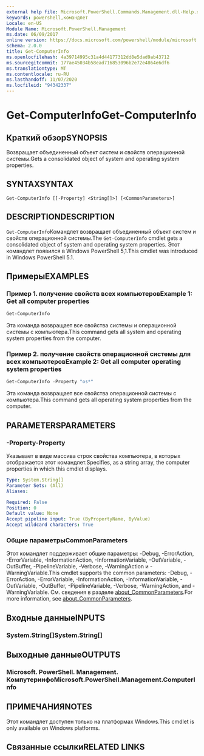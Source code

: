 ```yaml
---
external help file: Microsoft.PowerShell.Commands.Management.dll-Help.xml
keywords: powershell,командлет
Locale: en-US
Module Name: Microsoft.PowerShell.Management
ms.date: 06/09/2017
online version: https://docs.microsoft.com/powershell/module/microsoft.powershell.management/get-computerinfo?view=powershell-7.1&WT.mc_id=ps-gethelp
schema: 2.0.0
title: Get-ComputerInfo
ms.openlocfilehash: 4a39714995c31a4d44177312dd8e5dad9ab43712
ms.sourcegitcommit: 177ae45034b58ead716853096b2e72e4864e6df6
ms.translationtype: MT
ms.contentlocale: ru-RU
ms.lasthandoff: 11/07/2020
ms.locfileid: "94342337"
---
```

# <span data-ttu-id="dcf39-103">Get-ComputerInfo</span><span class="sxs-lookup"><span data-stu-id="dcf39-103">Get-ComputerInfo</span></span>

## <span data-ttu-id="dcf39-104">Краткий обзор</span><span class="sxs-lookup"><span data-stu-id="dcf39-104">SYNOPSIS</span></span>
<span data-ttu-id="dcf39-105">Возвращает объединенный объект систем и свойств операционной системы.</span><span class="sxs-lookup"><span data-stu-id="dcf39-105">Gets a consolidated object of system and operating system properties.</span></span>

## <span data-ttu-id="dcf39-106">SYNTAX</span><span class="sxs-lookup"><span data-stu-id="dcf39-106">SYNTAX</span></span>

```
Get-ComputerInfo [[-Property] <String[]>] [<CommonParameters>]
```

## <span data-ttu-id="dcf39-107">DESCRIPTION</span><span class="sxs-lookup"><span data-stu-id="dcf39-107">DESCRIPTION</span></span>

<span data-ttu-id="dcf39-108">`Get-ComputerInfo`Командлет возвращает объединенный объект систем и свойств операционной системы.</span><span class="sxs-lookup"><span data-stu-id="dcf39-108">The `Get-ComputerInfo` cmdlet gets a consolidated object of system and operating system properties.</span></span>
<span data-ttu-id="dcf39-109">Этот командлет появился в Windows PowerShell 5,1.</span><span class="sxs-lookup"><span data-stu-id="dcf39-109">This cmdlet was introduced in Windows PowerShell 5.1.</span></span>

## <span data-ttu-id="dcf39-110">Примеры</span><span class="sxs-lookup"><span data-stu-id="dcf39-110">EXAMPLES</span></span>

### <span data-ttu-id="dcf39-111">Пример 1. получение свойств всех компьютеров</span><span class="sxs-lookup"><span data-stu-id="dcf39-111">Example 1: Get all computer properties</span></span>

```powershell
Get-ComputerInfo
```

<span data-ttu-id="dcf39-112">Эта команда возвращает все свойства системы и операционной системы с компьютера.</span><span class="sxs-lookup"><span data-stu-id="dcf39-112">This command gets all system and operating system properties from the computer.</span></span>

### <span data-ttu-id="dcf39-113">Пример 2. получение свойств операционной системы для всех компьютеров</span><span class="sxs-lookup"><span data-stu-id="dcf39-113">Example 2: Get all computer operating system properties</span></span>

```powershell
Get-ComputerInfo -Property "os*"
```

<span data-ttu-id="dcf39-114">Эта команда возвращает все свойства операционной системы с компьютера.</span><span class="sxs-lookup"><span data-stu-id="dcf39-114">This command gets all operating system properties from the computer.</span></span>

## <span data-ttu-id="dcf39-115">PARAMETERS</span><span class="sxs-lookup"><span data-stu-id="dcf39-115">PARAMETERS</span></span>

### <span data-ttu-id="dcf39-116">-Property</span><span class="sxs-lookup"><span data-stu-id="dcf39-116">-Property</span></span>

<span data-ttu-id="dcf39-117">Указывает в виде массива строк свойства компьютера, в которых отображается этот командлет.</span><span class="sxs-lookup"><span data-stu-id="dcf39-117">Specifies, as a string array, the computer properties in which this cmdlet displays.</span></span>

```yaml
Type: System.String[]
Parameter Sets: (All)
Aliases:

Required: False
Position: 0
Default value: None
Accept pipeline input: True (ByPropertyName, ByValue)
Accept wildcard characters: True
```

### <span data-ttu-id="dcf39-118">Общие параметры</span><span class="sxs-lookup"><span data-stu-id="dcf39-118">CommonParameters</span></span>

<span data-ttu-id="dcf39-119">Этот командлет поддерживает общие параметры: -Debug, -ErrorAction, -ErrorVariable, -InformationAction, -InformationVariable, -OutVariable, -OutBuffer, -PipelineVariable, -Verbose, -WarningAction и -WarningVariable.</span><span class="sxs-lookup"><span data-stu-id="dcf39-119">This cmdlet supports the common parameters: -Debug, -ErrorAction, -ErrorVariable, -InformationAction, -InformationVariable, -OutVariable, -OutBuffer, -PipelineVariable, -Verbose, -WarningAction, and -WarningVariable.</span></span> <span data-ttu-id="dcf39-120">См. сведения в разделе [about_CommonParameters](../Microsoft.PowerShell.Core/About/about_CommonParameters.md).</span><span class="sxs-lookup"><span data-stu-id="dcf39-120">For more information, see [about_CommonParameters](../Microsoft.PowerShell.Core/About/about_CommonParameters.md).</span></span>

## <span data-ttu-id="dcf39-121">Входные данные</span><span class="sxs-lookup"><span data-stu-id="dcf39-121">INPUTS</span></span>

### <span data-ttu-id="dcf39-122">System.String[]</span><span class="sxs-lookup"><span data-stu-id="dcf39-122">System.String[]</span></span>

## <span data-ttu-id="dcf39-123">Выходные данные</span><span class="sxs-lookup"><span data-stu-id="dcf39-123">OUTPUTS</span></span>

### <span data-ttu-id="dcf39-124">Microsoft. PowerShell. Management. Компутеринфо</span><span class="sxs-lookup"><span data-stu-id="dcf39-124">Microsoft.PowerShell.Management.ComputerInfo</span></span>

## <span data-ttu-id="dcf39-125">ПРИМЕЧАНИЯ</span><span class="sxs-lookup"><span data-stu-id="dcf39-125">NOTES</span></span>

<span data-ttu-id="dcf39-126">Этот командлет доступен только на платформах Windows.</span><span class="sxs-lookup"><span data-stu-id="dcf39-126">This cmdlet is only available on Windows platforms.</span></span>

## <span data-ttu-id="dcf39-127">Связанные ссылки</span><span class="sxs-lookup"><span data-stu-id="dcf39-127">RELATED LINKS</span></span>
